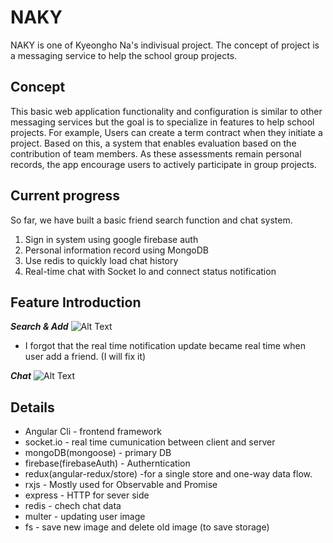 # NAKY
NAKY is one of Kyeongho Na's indivisual project. The concept of project is a messaging service to help the school group projects.


## Concept
This basic web application functionality and configuration is similar to other messaging services but the goal is to specialize in features to help school projects. 
For example, Users can create a term contract when they initiate a project. Based on this, a system that enables evaluation based on the contribution of team members.  As these assessments remain personal records, the app encourage users to actively participate in group projects. 

## Current progress
So far, we have built a basic friend search function and chat system.
1.	Sign in system using google firebase auth
2.	Personal information record using MongoDB
3.	Use redis to quickly load chat history
4.	Real-time chat with Socket Io and connect status notification


## Feature Introduction
***Search & Add***
![Alt Text](http://www.naky.io/images/add.gif)

* I forgot that the real time notification update became real time when user add a friend. (I will fix it)

***Chat***
![Alt Text](http://www.naky.io/images/chat.gif)

## Details
* Angular Cli - frontend framework
* socket.io - real time cumunication between client and server
* mongoDB(mongoose) - primary DB
* firebase(firebaseAuth) - Autherntication
* redux(angular-redux/store) -for a single store and one-way data flow.
* rxjs - Mostly used for Observable and Promise
* express - HTTP for sever side 
* redis - chech chat data
* multer - updating user image 
* fs - save new image and delete old image (to save storage)